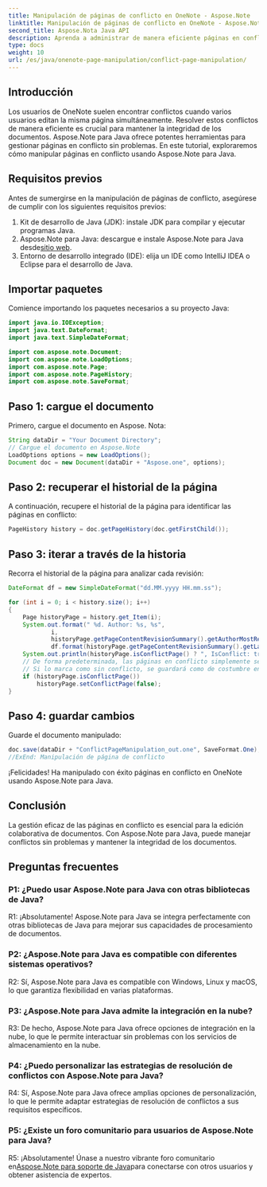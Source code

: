 ```yaml
---
title: Manipulación de páginas de conflicto en OneNote - Aspose.Note
linktitle: Manipulación de páginas de conflicto en OneNote - Aspose.Note
second_title: Aspose.Nota Java API
description: Aprenda a administrar de manera eficiente páginas en conflicto en OneNote usando Aspose.Note para Java. Resuelva conflictos sin problemas con una guía paso a paso.
type: docs
weight: 10
url: /es/java/onenote-page-manipulation/conflict-page-manipulation/
---
```

## Introducción

Los usuarios de OneNote suelen encontrar conflictos cuando varios usuarios editan la misma página simultáneamente. Resolver estos conflictos de manera eficiente es crucial para mantener la integridad de los documentos. Aspose.Note para Java ofrece potentes herramientas para gestionar páginas en conflicto sin problemas. En este tutorial, exploraremos cómo manipular páginas en conflicto usando Aspose.Note para Java.

## Requisitos previos

Antes de sumergirse en la manipulación de páginas de conflicto, asegúrese de cumplir con los siguientes requisitos previos:

1. Kit de desarrollo de Java (JDK): instale JDK para compilar y ejecutar programas Java.
2. Aspose.Note para Java: descargue e instale Aspose.Note para Java desde[sitio web](https://releases.aspose.com/note/java/).
3. Entorno de desarrollo integrado (IDE): elija un IDE como IntelliJ IDEA o Eclipse para el desarrollo de Java.

## Importar paquetes

Comience importando los paquetes necesarios a su proyecto Java:

```java
import java.io.IOException;
import java.text.DateFormat;
import java.text.SimpleDateFormat;

import com.aspose.note.Document;
import com.aspose.note.LoadOptions;
import com.aspose.note.Page;
import com.aspose.note.PageHistory;
import com.aspose.note.SaveFormat;

```

## Paso 1: cargue el documento

Primero, cargue el documento en Aspose. Nota:

```java
String dataDir = "Your Document Directory";
// Cargue el documento en Aspose.Note
LoadOptions options = new LoadOptions();
Document doc = new Document(dataDir + "Aspose.one", options);
```

## Paso 2: recuperar el historial de la página

A continuación, recupere el historial de la página para identificar las páginas en conflicto:

```java
PageHistory history = doc.getPageHistory(doc.getFirstChild());
```

## Paso 3: iterar a través de la historia

Recorra el historial de la página para analizar cada revisión:

```java
DateFormat df = new SimpleDateFormat("dd.MM.yyyy HH.mm.ss");

for (int i = 0; i < history.size(); i++)
{
    Page historyPage = history.get_Item(i);
    System.out.format(" %d. Author: %s, %s",
            i,
            historyPage.getPageContentRevisionSummary().getAuthorMostRecent(),
            df.format(historyPage.getPageContentRevisionSummary().getLastModifiedTime()));
    System.out.println(historyPage.isConflictPage() ? ", IsConflict: true" : "");
    // De forma predeterminada, las páginas en conflicto simplemente se omiten al guardar.
    // Si lo marca como sin conflicto, se guardará como de costumbre en el historial.
    if (historyPage.isConflictPage())
        historyPage.setConflictPage(false);
}
```

## Paso 4: guardar cambios

Guarde el documento manipulado:

```java
doc.save(dataDir + "ConflictPageManipulation_out.one", SaveFormat.One);
//ExEnd: Manipulación de página de conflicto
```

¡Felicidades! Ha manipulado con éxito páginas en conflicto en OneNote usando Aspose.Note para Java.

## Conclusión

La gestión eficaz de las páginas en conflicto es esencial para la edición colaborativa de documentos. Con Aspose.Note para Java, puede manejar conflictos sin problemas y mantener la integridad de los documentos.

## Preguntas frecuentes

### P1: ¿Puedo usar Aspose.Note para Java con otras bibliotecas de Java?

R1: ¡Absolutamente! Aspose.Note para Java se integra perfectamente con otras bibliotecas de Java para mejorar sus capacidades de procesamiento de documentos.

### P2: ¿Aspose.Note para Java es compatible con diferentes sistemas operativos?

R2: Sí, Aspose.Note para Java es compatible con Windows, Linux y macOS, lo que garantiza flexibilidad en varias plataformas.

### P3: ¿Aspose.Note para Java admite la integración en la nube?

R3: De hecho, Aspose.Note para Java ofrece opciones de integración en la nube, lo que le permite interactuar sin problemas con los servicios de almacenamiento en la nube.

### P4: ¿Puedo personalizar las estrategias de resolución de conflictos con Aspose.Note para Java?

R4: Sí, Aspose.Note para Java ofrece amplias opciones de personalización, lo que le permite adaptar estrategias de resolución de conflictos a sus requisitos específicos.

### P5: ¿Existe un foro comunitario para usuarios de Aspose.Note para Java?

 R5: ¡Absolutamente! Únase a nuestro vibrante foro comunitario en[Aspose.Note para soporte de Java](https://forum.aspose.com/c/note/28)para conectarse con otros usuarios y obtener asistencia de expertos.